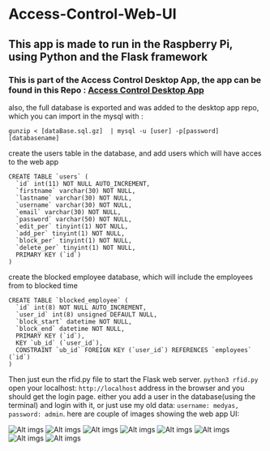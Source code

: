 # Access-Control-Web-UI
## This app is made to run in the Raspberry Pi, using Python and the Flask framework
### This is part of the Access Control Desktop App, the app can be found in this Repo : [Access Control Desktop App](https://github.com/medyas/Access-Control-desktop-App)
also, the full database is exported and was added to the desktop app repo, which you can import in the mysql with :
```
gunzip < [dataBase.sql.gz]  | mysql -u [user] -p[password] [databasename] 
```
create the users table in the database, and add users which will have acces to the web app

```
CREATE TABLE `users` (
  `id` int(11) NOT NULL AUTO_INCREMENT,
  `firstname` varchar(30) NOT NULL,
  `lastname` varchar(30) NOT NULL,
  `username` varchar(30) NOT NULL,
  `email` varchar(30) NOT NULL,
  `password` varchar(50) NOT NULL,
  `edit_per` tinyint(1) NOT NULL,
  `add_per` tinyint(1) NOT NULL,
  `block_per` tinyint(1) NOT NULL,
  `delete_per` tinyint(1) NOT NULL,
  PRIMARY KEY (`id`)
) 

```

create the blocked employee database, which will include the employees from to blocked time

```
CREATE TABLE `blocked_employee` (
  `id` int(8) NOT NULL AUTO_INCREMENT,
  `user_id` int(8) unsigned DEFAULT NULL,
  `block_start` datetime NOT NULL,
  `block_end` datetime NOT NULL,
  PRIMARY KEY (`id`),
  KEY `ub_id` (`user_id`),
  CONSTRAINT `ub_id` FOREIGN KEY (`user_id`) REFERENCES `employees` (`id`)
) 

```
Then just eun the rfid.py file to start the Flask web server.
```python3 rfid.py```
open your localhost: ```http://localhost``` address in the browser and you should get the login page. either you add a user in the database(using the terminal) and login with it, or just use my old data: ```username: medyas, password: admin```.
here are couple of images showing the web app UI:

![Alt imgs](login.png?raw=true "Login page")
![Alt imgs](dashboard.png?raw=true "dashboard page")
![Alt imgs](model.png?raw=true "model page")
![Alt imgs](menu.png?raw=true "menu page")
![Alt imgs](addUser.png?raw=true "add User page")
![Alt imgs](addEmployee.png?raw=true "add Employee page")
![Alt imgs](block.png?raw=true "block employee page")
![Alt imgs](underconstruction.png?raw=true "unfinishied pages")
